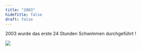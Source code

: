 ```yaml
---
title: "2003"
hideTitle: false
draft: false
---
```

2003 wurde das erste 24 Stunden Schwimmen durchgeführt !

![](/images/uploads/24h-schwimmen/plakat-2003.jpg)